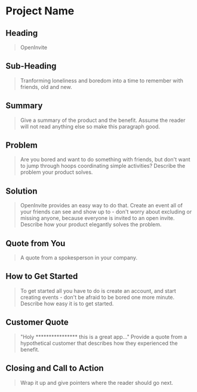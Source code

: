 # Project Name #

<!-- 
> This material was originally posted [here](http://www.quora.com/What-is-Amazons-approach-to-product-development-and-product-management). It is reproduced here for posterities sake.

There is an approach called "working backwards" that is widely used at Amazon. They work backwards from the customer, rather than starting with an idea for a product and trying to bolt customers onto it. While working backwards can be applied to any specific product decision, using this approach is especially important when developing new products or features.

For new initiatives a product manager typically starts by writing an internal press release announcing the finished product. The target audience for the press release is the new/updated product's customers, which can be retail customers or internal users of a tool or technology. Internal press releases are centered around the customer problem, how current solutions (internal or external) fail, and how the new product will blow away existing solutions.

If the benefits listed don't sound very interesting or exciting to customers, then perhaps they're not (and shouldn't be built). Instead, the product manager should keep iterating on the press release until they've come up with benefits that actually sound like benefits. Iterating on a press release is a lot less expensive than iterating on the product itself (and quicker!).

If the press release is more than a page and a half, it is probably too long. Keep it simple. 3-4 sentences for most paragraphs. Cut out the fat. Don't make it into a spec. You can accompany the press release with a FAQ that answers all of the other business or execution questions so the press release can stay focused on what the customer gets. My rule of thumb is that if the press release is hard to write, then the product is probably going to suck. Keep working at it until the outline for each paragraph flows. 

Oh, and I also like to write press-releases in what I call "Oprah-speak" for mainstream consumer products. Imagine you're sitting on Oprah's couch and have just explained the product to her, and then you listen as she explains it to her audience. That's "Oprah-speak", not "Geek-speak".

Once the project moves into development, the press release can be used as a touchstone; a guiding light. The product team can ask themselves, "Are we building what is in the press release?" If they find they're spending time building things that aren't in the press release (overbuilding), they need to ask themselves why. This keeps product development focused on achieving the customer benefits and not building extraneous stuff that takes longer to build, takes resources to maintain, and doesn't provide real customer benefit (at least not enough to warrant inclusion in the press release).
 -->
 
## Heading ##
  > OpenInvite

## Sub-Heading ##
  > Tranforming loneliness and boredom into a time to remember with friends, old and new. 

## Summary ##
  > 
  > Give a summary of the product and the benefit. Assume the reader will not read anything else so make this paragraph good.

## Problem ##
  > Are you bored and want to do something with friends, but don't want to jump through hoops coordinating simple activities?
  > Describe the problem your product solves.

## Solution ##
  > OpenInvite provides an easy way to do that. Create an event all of your friends can see and show up to - don't worry about excluding or missing anyone, because everyone is invited to an open invite. 
  > Describe how your product elegantly solves the problem.

## Quote from You ##
  > A quote from a spokesperson in your company.

## How to Get Started ##
  > To get started all you have to do is create an account, and start creating events - don't be afraid to be bored one more minute.
  > Describe how easy it is to get started.

## Customer Quote ##
  > "Holy **************** this is a great app..."
  > Provide a quote from a hypothetical customer that describes how they experienced the benefit.

## Closing and Call to Action ##
  > Wrap it up and give pointers where the reader should go next.

